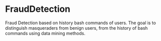 # FraudDetection
Fraud Detection based on history bash commands of users. The goal is to distinguish masqueraders from benign users, from the history of bash commands using data mining methods.
